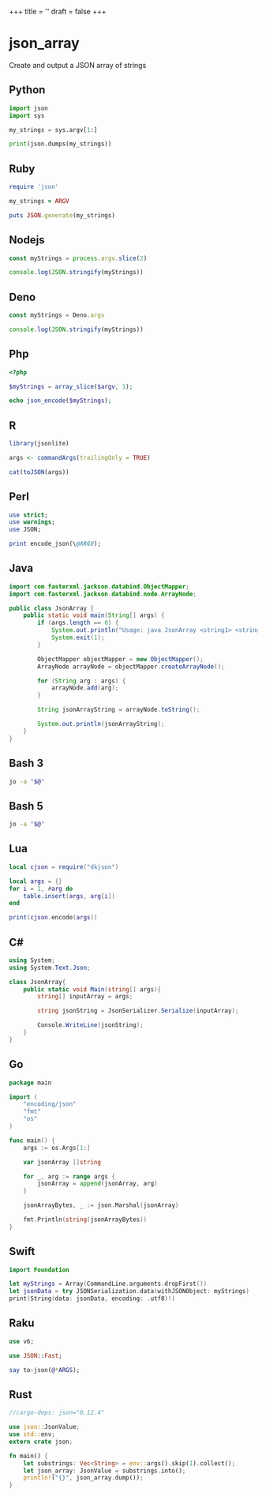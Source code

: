 +++
title = ''
draft = false
+++

# json_array

Create and output a JSON array of strings

## Python

```python {filename="json_array.py"}
import json
import sys

my_strings = sys.argv[1:]

print(json.dumps(my_strings))
```

## Ruby

```ruby {filename="json_array.rb"}
require 'json'

my_strings = ARGV

puts JSON.generate(my_strings)
```

## Nodejs

```javascript {filename="json_array.mjs"}
const myStrings = process.argv.slice(2)

console.log(JSON.stringify(myStrings))
```

## Deno

```javascript {filename="json_array.mjs"}
const myStrings = Deno.args

console.log(JSON.stringify(myStrings))
```

## Php

```php {filename="json_array.php"}
<?php

$myStrings = array_slice($argv, 1);

echo json_encode($myStrings);
```

## R

```r {filename="json_array.R"}
library(jsonlite)

args <- commandArgs(trailingOnly = TRUE)

cat(toJSON(args))
```

## Perl

```perl {filename="json_array.pl"}
use strict;
use warnings;
use JSON;

print encode_json(\@ARGV);
```

## Java

```java {filename="JsonArray.java"}
import com.fasterxml.jackson.databind.ObjectMapper;
import com.fasterxml.jackson.databind.node.ArrayNode;

public class JsonArray {
    public static void main(String[] args) {
        if (args.length == 0) {
            System.out.println("Usage: java JsonArray <string1> <string2> ...");
            System.exit(1);
        }

        ObjectMapper objectMapper = new ObjectMapper();
        ArrayNode arrayNode = objectMapper.createArrayNode();

        for (String arg : args) {
            arrayNode.add(arg);
        }

        String jsonArrayString = arrayNode.toString();

        System.out.println(jsonArrayString);
    }
}
```

## Bash 3

```bash {filename="json_array.sh"}
jo -a "$@"
```

## Bash 5

```bash {filename="json_array.sh"}
jo -a "$@"
```

## Lua

```lua {filename="json_array.lua"}
local cjson = require("dkjson")

local args = {}
for i = 1, #arg do
    table.insert(args, arg[i])
end

print(cjson.encode(args))
```

## C#

```csharp {filename="JsonArray.cs"}
using System;
using System.Text.Json;

class JsonArray{
    public static void Main(string[] args){
        string[] inputArray = args;

        string jsonString = JsonSerializer.Serialize(inputArray);

        Console.WriteLine(jsonString);
    }
}
```

## Go

```go {filename="json_array.go"}
package main

import (
	"encoding/json"
	"fmt"
	"os"
)

func main() {
	args := os.Args[1:]

	var jsonArray []string

	for _, arg := range args {
		jsonArray = append(jsonArray, arg)
	}

	jsonArrayBytes, _ := json.Marshal(jsonArray)

	fmt.Println(string(jsonArrayBytes))
}
```

## Swift

```swift {filename="json_array.swift"}
import Foundation

let myStrings = Array(CommandLine.arguments.dropFirst())
let jsonData = try JSONSerialization.data(withJSONObject: myStrings)
print(String(data: jsonData, encoding: .utf8)!)
```

## Raku

```raku {filename="json_array.raku"}
use v6;

use JSON::Fast;

say to-json(@*ARGS);
```

## Rust

```rust {filename="json_array.rs"}
//cargo-deps: json="0.12.4"

use json::JsonValue;
use std::env;
extern crate json;

fn main() {
    let substrings: Vec<String> = env::args().skip(1).collect();
    let json_array: JsonValue = substrings.into();
    println!("{}", json_array.dump());
}
```

